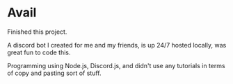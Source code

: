 # Avail
Finished this project.

A discord bot I created for me and my friends, is up 24/7 hosted locally, was great fun to code this.

Programming using Node.js, Discord.js, and didn't use any tutorials in terms of copy and pasting sort of stuff.
